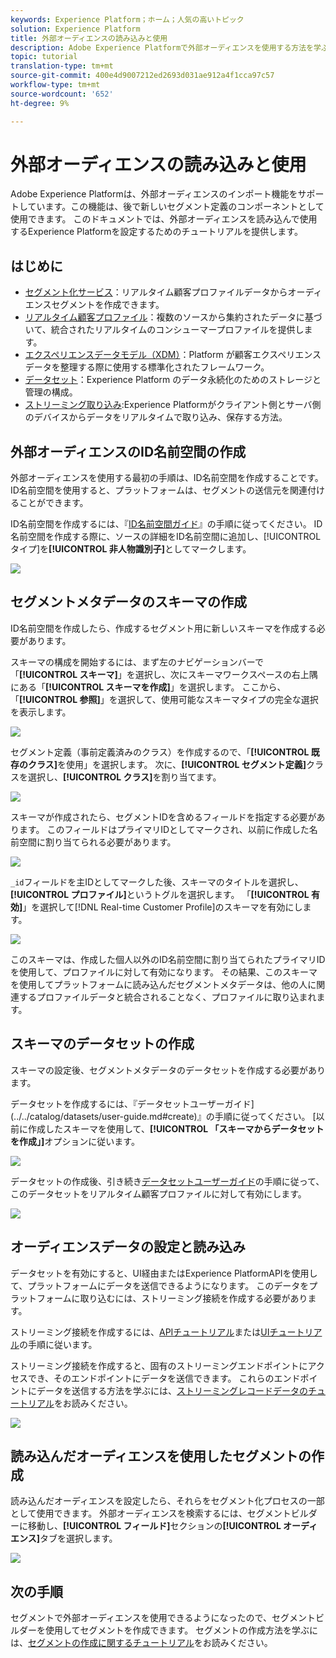 ```yaml
---
keywords: Experience Platform；ホーム；人気の高いトピック
solution: Experience Platform
title: 外部オーディエンスの読み込みと使用
description: Adobe Experience Platformで外部オーディエンスを使用する方法を学ぶには、このチュートリアルに従ってください。
topic: tutorial
translation-type: tm+mt
source-git-commit: 400e4d9007212ed2693d031ae912a4f1cca97c57
workflow-type: tm+mt
source-wordcount: '652'
ht-degree: 9%

---
```



# 外部オーディエンスの読み込みと使用

Adobe Experience Platformは、外部オーディエンスのインポート機能をサポートしています。この機能は、後で新しいセグメント定義のコンポーネントとして使用できます。 このドキュメントでは、外部オーディエンスを読み込んで使用するExperience Platformを設定するためのチュートリアルを提供します。

## はじめに

- [ セグメント化サービス](../home.md)：リアルタイム顧客プロファイルデータからオーディエンスセグメントを作成できます。
- [リアルタイム顧客プロファイル](../../profile/home.md)：複数のソースから集約されたデータに基づいて、統合されたリアルタイムのコンシューマープロファイルを提供します。
- [エクスペリエンスデータモデル（XDM）](../../xdm/home.md)：Platform が顧客エクスペリエンスデータを整理する際に使用する標準化されたフレームワーク。
- [データセット](../../catalog/datasets/overview.md)：Experience Platform のデータ永続化のためのストレージと管理の構成。
- [ストリーミング取り込み](../../ingestion/streaming-ingestion/overview.md):Experience Platformがクライアント側とサーバ側のデバイスからデータをリアルタイムで取り込み、保存する方法。

## 外部オーディエンスのID名前空間の作成

外部オーディエンスを使用する最初の手順は、ID名前空間を作成することです。 ID名前空間を使用すると、プラットフォームは、セグメントの送信元を関連付けることができます。

ID名前空間を作成するには、『[ID名前空間ガイド](../../identity-service/namespaces.md#manage-namespaces)』の手順に従ってください。 ID名前空間を作成する際に、ソースの詳細をID名前空間に追加し、[!UICONTROL タイプ]を&#x200B;**[!UICONTROL 非人物識別子]**&#x200B;としてマークします。

![](../images/tutorials/external-audiences/identity-namespace-info.png)

## セグメントメタデータのスキーマの作成

ID名前空間を作成したら、作成するセグメント用に新しいスキーマを作成する必要があります。

スキーマの構成を開始するには、まず左のナビゲーションバーで「**[!UICONTROL スキーマ]**」を選択し、次にスキーマワークスペースの右上隅にある「**[!UICONTROL スキーマを作成]**」を選択します。 ここから、「**[!UICONTROL 参照]**」を選択して、使用可能なスキーマタイプの完全な選択を表示します。

![](../images/tutorials/external-audiences/create-schema-browse.png)

セグメント定義（事前定義済みのクラス）を作成するので、「**[!UICONTROL 既存のクラス]**&#x200B;を使用」を選択します。 次に、**[!UICONTROL セグメント定義]**&#x200B;クラスを選択し、**[!UICONTROL クラス]**&#x200B;を割り当てます。

![](../images/tutorials/external-audiences/assign-class.png)

スキーマが作成されたら、セグメントIDを含めるフィールドを指定する必要があります。 このフィールドはプライマリIDとしてマークされ、以前に作成した名前空間に割り当てられる必要があります。

![](../images/tutorials/external-audiences/mark-primary-identifier.png)

`_id`フィールドを主IDとしてマークした後、スキーマのタイトルを選択し、**[!UICONTROL プロファイル]**&#x200B;というトグルを選択します。 「**[!UICONTROL 有効]**」を選択して[!DNL Real-time Customer Profile]のスキーマを有効にします。

![](../images/tutorials/external-audiences/schema-profile.png)

このスキーマは、作成した個人以外のID名前空間に割り当てられたプライマリIDを使用して、プロファイルに対して有効になります。 その結果、このスキーマを使用してプラットフォームに読み込んだセグメントメタデータは、他の人に関連するプロファイルデータと統合されることなく、プロファイルに取り込まれます。

## スキーマのデータセットの作成

スキーマの設定後、セグメントメタデータのデータセットを作成する必要があります。

データセットを作成するには、『データセットユーザーガイド](../../catalog/datasets/user-guide.md#create)』の手順に従ってください。 [以前に作成したスキーマを使用して、**[!UICONTROL 「スキーマからデータセットを作成」]**&#x200B;オプションに従います。

![](../images/tutorials/external-audiences/select-schema.png)

データセットの作成後、引き続き[データセットユーザーガイド](../../catalog/datasets/user-guide.md#enable-profile)の手順に従って、このデータセットをリアルタイム顧客プロファイルに対して有効にします。

![](../images/tutorials/external-audiences/dataset-profile.png)

## オーディエンスデータの設定と読み込み

データセットを有効にすると、UI経由またはExperience PlatformAPIを使用して、プラットフォームにデータを送信できるようになります。 このデータをプラットフォームに取り込むには、ストリーミング接続を作成する必要があります。

ストリーミング接続を作成するには、[APIチュートリアル](../../sources/tutorials/api/create/streaming/http.md)または[UIチュートリアル](../../sources/tutorials/ui/create/streaming/http.md)の手順に従います。

ストリーミング接続を作成すると、固有のストリーミングエンドポイントにアクセスでき、そのエンドポイントにデータを送信できます。 これらのエンドポイントにデータを送信する方法を学ぶには、[ストリーミングレコードデータのチュートリアル](../../ingestion/tutorials/streaming-record-data.md#ingest-data)をお読みください。

![](../images/tutorials/external-audiences/get-streaming-endpoint.png)

## 読み込んだオーディエンスを使用したセグメントの作成

読み込んだオーディエンスを設定したら、それらをセグメント化プロセスの一部として使用できます。 外部オーディエンスを検索するには、セグメントビルダーに移動し、**[!UICONTROL フィールド]**&#x200B;セクションの&#x200B;**[!UICONTROL オーディエンス]**&#x200B;タブを選択します。

![](../images/tutorials/external-audiences/external-audiences.png)

## 次の手順

セグメントで外部オーディエンスを使用できるようになったので、セグメントビルダーを使用してセグメントを作成できます。 セグメントの作成方法を学ぶには、[セグメントの作成に関するチュートリアル](./create-a-segment.md)をお読みください。